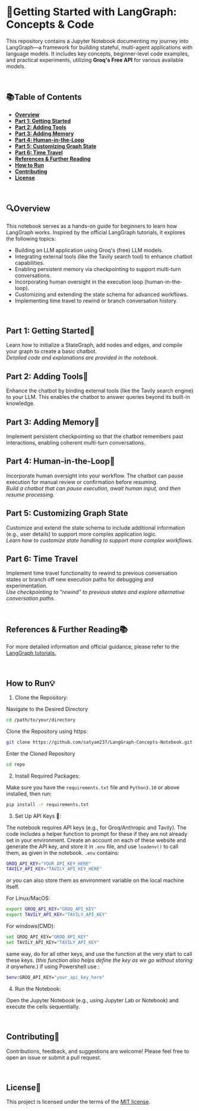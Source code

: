 <br>

# 🔹Getting Started with LangGraph: Concepts & Code

This repository contains a Jupyter Notebook documenting my journey into LangGraph—a framework for building stateful, multi-agent applications with language models. It includes key concepts, beginner-level code examples, and practical experiments, utilizing **Groq's Free API** for various available models.

<br>

## **📚Table of Contents**

- [**Overview**](#overview)
- [**Part 1: Getting Started**](#part-1-getting-started)
- [**Part 2: Adding Tools**](#part-2-adding-tools)
- [**Part 3: Adding Memory**](#part-3-adding-memory)
- [**Part 4: Human-in-the-Loop**](#part-4-human-in-the-loop)
- [**Part 5: Customizing Graph State**](#part-5-customizing-graph-state)
- [**Part 6: Time Travel**](#part-6-time-travel)
- [**References & Further Reading**](#references--further-reading)
- [**How to Run**](#how-to-run)
- [**Contributing**](#contributing)
- [**License**](#license)


<br>

## **🔍Overview**
This notebook serves as a hands-on guide for beginners to learn how LangGraph works. Inspired by the official LangGraph tutorials, it explores the following topics:

- Building an LLM application using Groq's (free) LLM models.
- Integrating external tools (like the Tavily search tool) to enhance chatbot capabilities.
- Enabling persistent memory via checkpointing to support multi-turn conversations.
- Incorporating human oversight in the execution loop (human-in-the-loop).
- Customizing and extending the state schema for advanced workflows.
- Implementing time travel to rewind or branch conversation history.
<br>

## **Part 1: Getting Started🚀**
Learn how to initialize a StateGraph, add nodes and edges, and compile your graph to create a basic chatbot.<br>
*Detailed code and explanations are provided in the notebook.*


## **Part 2: Adding Tools🔧**
Enhance the chatbot by binding external tools (like the Tavily search engine) to your LLM. This enables the chatbot to answer queries beyond its built-in knowledge.


## **Part 3: Adding Memory💾**
Implement persistent checkpointing so that the chatbot remembers past interactions, enabling coherent multi-turn conversations.


## **Part 4: Human-in-the-Loop👥**
Incorporate human oversight into your workflow. The chatbot can pause execution for manual review or confirmation before resuming.<br>
_Build a chatbot that can pause execution, await human input, and then resume processing._


## **Part 5: Customizing Graph State**
Customize and extend the state schema to include additional information (e.g., user details) to support more complex application logic.<br>
_Learn how to customize state handling to support more complex workflows._


## **Part 6: Time Travel**
Implement time travel functionality to rewind to previous conversation states or branch off new execution paths for debugging and experimentation. <br>
*Use checkpointing to "rewind" to previous states and explore alternative conversation paths.*

<br>

## **References & Further Reading📚**
For more detailed information and official guidance, please refer to the [LangGraph tutorials.](https://langchain-ai.github.io/langgraph/tutorials/introduction/)


<br>

## **How to Run💡**
1. Clone the Repository:

  Navigate to the Desired Directory
```bash
cd /path/to/your/directory
```

  Clone the Repository using https:
```bash
git clone https://github.com/satyam237/LangGraph-Concepts-Notebook.git
```

  Enter the Cloned Repository
```bash
cd repo
```

2. Install Required Packages:

  Make sure you have the `requirements.txt` file and `Python3.10` or above installed, then run:

```bash
pip install -r requirements.txt
```

3. Set Up API Keys 🔑:

  The notebook requires API keys (e.g., for Groq/Anthropic and Tavily). The code includes a helper function to prompt for these if they are not already set in your environment.
  Create an account on each of these website and generate the API key, and store it in `.env` file, and use `loadenv()` to call them, as given in the notebook.
  `.env` contains:
  
  ```bash
  GROQ_API_KEY="YOUR_API_KEY_HERE"
  TAVILY_API_KEY="TAVILY_API_KEY_HERE"
  ```
  
  or you can also store them as environment variable on the local machine itself.
  
  For Linux/MacOS:

  ```bash
  export GROQ_API_KEY="GROQ_API_KEY"
  export TAVILY_API_KEY="TAVILY_API_KEY"
  ```
  For windows(CMD):
  ```bash
  set GROQ_API_KEY="GROQ_API_KEY"
  set TAVILY_API_KEY="TAVILY_API_KEY"
  ```

  same way, do for all other keys, and use the function at the very start to call these keys. (*this function also helps define the key as we go without storing it anywhere.*)
  if using Powershell use :
  ```bash
  $env:GROQ_API_KEY="your_api_key_here"
  ```

4. Run the Notebook:

  Open the Jupyter Notebook (e.g., using Jupyter Lab or Notebook) and execute the cells sequentially.

<br>

## **Contributing🤝**
  Contributions, feedback, and suggestions are welcome! Please feel free to open an issue or submit a pull request.

<br>


## License📄

This project is licensed under the terms of the [MIT license](https://github.com/satyam237/LangGraph-Concepts-Notebook/tree/main?tab=MIT-1-ov-file).
